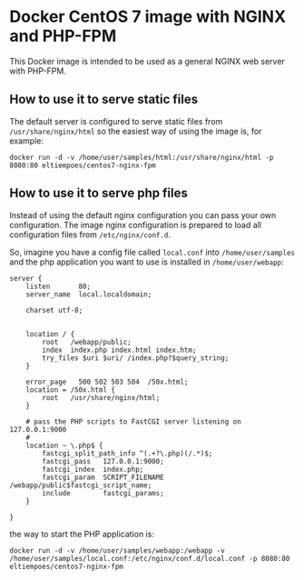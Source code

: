 # Docker CentOS 7 image with NGINX and PHP-FPM

This Docker image is intended to be used as a general NGINX web server with PHP-FPM.

## How to use it to serve static files

The default server is configured to serve static files from `/usr/share/nginx/html` so the easiest way of using the image is, for example:

`docker run -d -v /home/user/samples/html:/usr/share/nginx/html -p 8080:80 eltiempoes/centos7-nginx-fpm`

## How to use it to serve php files

Instead of using the default nginx configuration you can pass your own configuration. The image nginx configuration is prepared to load all configuration files from `/etc/nginx/conf.d`.

So, imagine you have a config file called `local.conf` into `/home/user/samples` and the php application you want to use is installed in `/home/user/webapp`:

```
server {
    listen       80;
    server_name  local.localdomain;

    charset utf-8;
    

    location / {
        root   /webapp/public;
        index  index.php index.html index.htm;
        try_files $uri $uri/ /index.php?$query_string;
    }

    error_page   500 502 503 504  /50x.html;
    location = /50x.html {
        root   /usr/share/nginx/html;
    }

    # pass the PHP scripts to FastCGI server listening on 127.0.0.1:9000
    #
    location ~ \.php$ {
        fastcgi_split_path_info ^(.+?\.php)(/.*)$;
        fastcgi_pass   127.0.0.1:9000;
        fastcgi_index  index.php;
        fastcgi_param  SCRIPT_FILENAME  /webapp/public$fastcgi_script_name;
        include        fastcgi_params;
    }

}
```
the way to start the PHP application is:

```
docker run -d -v /home/user/samples/webapp:/webapp -v /home/user/samples/local.conf:/etc/nginx/conf.d/local.conf -p 8080:80 eltiempoes/centos7-nginx-fpm
```
